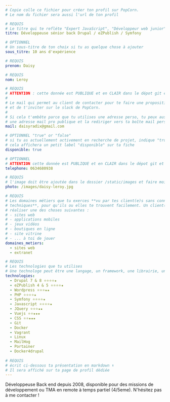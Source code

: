 ```yaml
---
# Copie colle ce fichier pour créer ton profil sur PopCorn.
# Le nom du fichier sera aussi l'url de ton profil

# REQUIS
# Le titre qui te refléte "Expert JavaScript", "Développeur web junior"
titre: Développeuse sénior back Drupal / eZPublish / Symfony

# OPTIONNEL
# Un sous-titre de ton choix si tu as quelque chose à ajouter
sous_titre: 10 ans d'expérience

# REQUIS
prenom: Daisy

# REQUIS
nom: Leroy

# REQUIS
# ATTENTION : cette donnée est PUBLIQUE et en CLAIR dans le dépot git et sur le site
#
# Le mail qui permet au client de contacter pour te faire une proposition de projet
# et de t'inviter sur le slack de PopCorn.
#
# Si cela t'embête parce que tu utilises une adresse perso, tu peux aussi te créer
# une adresse mail pro publique et la rediriger vers ta boîte mail perso
mail: daisyradix@gmail.com

# OPTIONNEL "true" or "false"
# si tu as actuellement activement en recherche de projet, indique "true" ici,
# cela affichera un petit label "disponible" sur ta fiche
disponible: true

# OPTIONNEL
# ATTENTION cette donnée est PUBLIQUE et en CLAIR dans le dépot git et sur le site
telephone: 0634680938

# REQUIS
# l'image doit être ajoutée dans le dossier /static/images et faire moins de 100ko ! Sa hauteur affichée sur le site sera de 300px, elle s'adaptera comme elle peut au responsive avec du css.
photo: /images/daisy-leroy.jpg

# REQUIS
# Les domaines métiers que tu exerces **vu par tes client(e)s sans connaissances
# techniques**, pour qu'ils ou elles te trouvent facilement. Un client(e) veut par exemple
# réaliser une des choses suivantes :
# - sites web
# - applications mobiles
# - jeux vidéos
# - boutiques en ligne
# - site vitrine
# - ... à toi de jouer
domaines_metiers:
  - sites web
  - extranet

# REQUIS
# Les technologies que tu utilises
# Une technologe peut être une langage, un framework, une librairie, un CMS ...
technologies:
  - Drupal 7 & 8 ⭐⭐⭐⭐★
  - eZPublish 4 & 5 ⭐⭐⭐⭐★
  - Wordpress ⭐⭐⭐★★
  - PHP ⭐⭐⭐⭐★
  - Symfony ⭐⭐⭐⭐★
  - Javascript ⭐⭐⭐⭐★
  - JQuery ⭐⭐⭐★★
  - Vuejs ⭐⭐★★★
  - CSS ⭐⭐★★★
  - Git 
  - Docker 
  - Vagrant 
  - Linux 
  - MailHog 
  - Portainer
  - Docker4drupal
  
# REQUIS
# écrit ci-dessous ta présentation en markdown ⬇️
# Il sera affiché sur ta page de profil dédiée
---
```

Développeuse Back end depuis 2008, disponible pour des missions de développement ou TMA en remote à temps partiel (4/5eme).
N'hésitez pas à me contacter !
